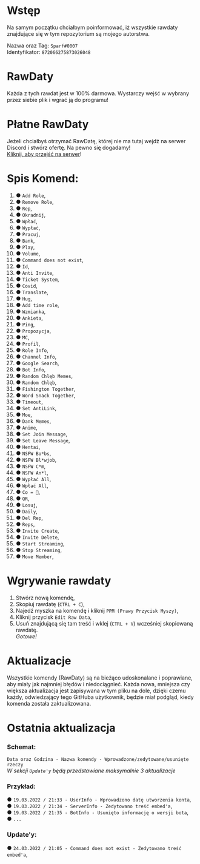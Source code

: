 # Wstęp
Na samym początku chciałbym poinformować, iż wszystkie rawdaty znajdujące się w tym repozytorium są mojego autorstwa.

Nazwa oraz Tag: `Sparf#0007`                                                                                                                      
Identyfikator: `872066275873026048` 

# RawDaty
Każda z tych rawdat jest w 100% darmowa. Wystarczy wejść w wybrany przez siebie plik i wgrać ją do programu!

# Płatne RawDaty
Jeżeli chciałbyś otrzymać RawDatę, której nie ma tutaj wejdź na serwer Discord i stwórz ofertę. Na pewno się dogadamy!                                                
[Kliknij, aby przejść na serwer](https://discord.gg/XWNXhPnwW6)!

# Spis Komend:
1. ● `Add Role`,                                                                                                                                            
2. ● `Remove Role`,                                                                                                                              
3. ● `Rep`,                                                                                                                                  
4. ● `Okradnij`,                                                                                                                                  
5. ● `Wpłać`,                                                                                                                                  
6. ● `Wypłać`,                                                                                                                                  
7. ● `Pracuj`,                                                                                                                                  
8. ● `Bank`,                                                                                                                                  
9. ● `Play`,                                                                                                                                  
10. ● `Volume`,                                                                                                                                  
11. ● `Command does not exist`,                                                                                                                                  
12. ● `Id`,                                                                                                                                  
13. ● `Anti Invite`,                                                                                                                                  
14. ● `Ticket System`,                                                                                                                                  
15. ● `Covid`,                                                                                                                                  
16. ● `Translate`,                                                                                                                                  
17. ● `Hug`,                                                                                                                                  
18. ● `Add time role`,                                                                                                                                  
19. ● `Wzmianka`,                                                                                                                                  
20. ● `Ankieta`,                                                                                                                                  
21. ● `Ping`,                                                                                                                                  
22. ● `Propozycja`,                                                                                                                                  
23. ● `MC`,                                                                                                                                  
24. ● `Profil`,                                                                                                                                  
25. ● `Role Info`,                                                                                                                                  
26. ● `Channel Info`,                                                                                                                                  
27. ● `Google Search`,                                                                                                                                  
28. ● `Bot Info`,                                                                                                                                  
29. ● `Random Chlęb Memes`,                                                                                                                                  
30. ● `Random Chlęb`,                                                                                                                                  
31. ● `Fishington Together`,                                                                                                                                  
32. ● `Word Snack Together`,                                                                                                                                  
33. ● `Timeout`,                                                                                                                                  
34. ● `Set AntiLink`,                                                                                                                                  
35. ● `Moe`,                                                                                                                                  
36. ● `Dank Memes`,                                                                                                                                  
37. ● `Anime`,                                                                                                                                  
38. ● `Set Join Message`,                                                                                                                                  
39. ● `Set Leave Message`,                                                                                                                                  
40. ● `Hentai`,                                                                                                                                  
41. ● `NSFW Bo*bs`,                                                                                                                                  
42. ● `NSFW Bl*wjob`,                                                                                                                                  
43. ● `NSFW C*m`,                                                                                                                                  
44. ● `NSFW An*l`,                                                                                                                                  
45. ● `Wypłać All`,                                                                                                                                  
46. ● `Wpłać All`,                                                                                                                                  
47. ● `Co = 🥚`,                                                                                                                                  
48. ● `QR`,                                                                                                                                  
49. ● `Losuj`,                                                                                                                                  
50. ● `Daily`,                                                                                                                                  
51. ● `Del Rep`,                                                                                                                                  
52. ● `Reps`,                                                                                                                                  
53. ● `Invite Create`,                                                                                                                                  
54. ● `Invite Delete`,                                                                                                                                  
55. ● `Start Streaming`,                                                                                                                                  
56. ● `Stop Streaming`,                                                                                                                                  
57. ● `Move Member`,                                                                                                                                  
                                                                                                                             
# Wgrywanie rawdaty
1. Stwórz nową komendę,                                                                                                                             
2. Skopiuj rawdatę (`CTRL + C`),                                                                                                    
3. Najedź myszka na komendę i kliknij `PPM (Prawy Przycisk Myszy)`,                                                                               
4. Kliknij przycisk `Edit Raw Data`,                                                                                                          
5. Usuń znajdującą się tam treść i wklej (`CTRL + V`) wcześniej skopiowaną rawdatę.                                                                                  
*Gotowe!*

# Aktualizacje
Wszystkie komendy (RawDaty) są na bieżąco udoskonalane i poprawiane, aby miały jak najmniej błędów i niedociągnieć. Każda nowa, mniejsza czy większa
aktualizacja jest zapisywana w tym pliku na dole, dzięki czemu każdy, odwiedzający tego GitHuba użytkownik, będzie miał podgląd, kiedy komenda została
zaktualizowana.

# Ostatnia aktualizacja
### **Schemat:**
`Data oraz Godzina - Nazwa komendy - Wprowadzone/zedytowane/usunięte rzeczy`                                                                                
*W sekcji `Update'y` będą przedstawiane maksymalnie 3 aktualizacje*
### **Przykład:**
● `19.03.2022 / 21:33 - UserInfo - Wprowadzono datę utworzenia konta`,                                                                                                
● `19.03.2022 / 21:34 - ServerInfo - Zedytowano treść embed'a`,                                                                                                       
● `19.03.2022 / 21:35 - BotInfo - Usunięto informację o wersji bota`,                                                                                           
● `...`

### Update'y:
● `24.03.2022 / 21:05 - Command does not exist - Zedytowano treść embed'a`,                                                                             

